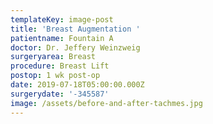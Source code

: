 ```yaml
---
templateKey: image-post
title: 'Breast Augmentation '
patientname: Fountain A
doctor: Dr. Jeffery Weinzweig
surgeryarea: Breast
procedure: Breast Lift
postop: 1 wk post-op
date: 2019-07-18T05:00:00.000Z
surgerydate: '-345587'
image: /assets/before-and-after-tachmes.jpg
---
```


